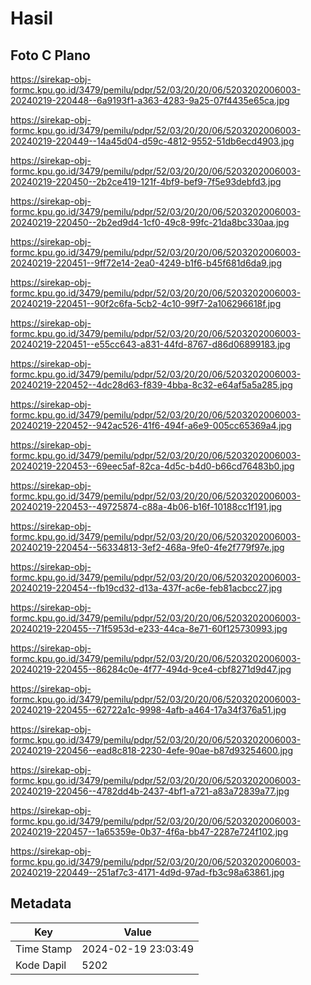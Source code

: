 # Hasil

## Foto C Plano

https://sirekap-obj-formc.kpu.go.id/3479/pemilu/pdpr/52/03/20/20/06/5203202006003-20240219-220448--6a9193f1-a363-4283-9a25-07f4435e65ca.jpg

https://sirekap-obj-formc.kpu.go.id/3479/pemilu/pdpr/52/03/20/20/06/5203202006003-20240219-220449--14a45d04-d59c-4812-9552-51db6ecd4903.jpg

https://sirekap-obj-formc.kpu.go.id/3479/pemilu/pdpr/52/03/20/20/06/5203202006003-20240219-220450--2b2ce419-121f-4bf9-bef9-7f5e93debfd3.jpg

https://sirekap-obj-formc.kpu.go.id/3479/pemilu/pdpr/52/03/20/20/06/5203202006003-20240219-220450--2b2ed9d4-1cf0-49c8-99fc-21da8bc330aa.jpg

https://sirekap-obj-formc.kpu.go.id/3479/pemilu/pdpr/52/03/20/20/06/5203202006003-20240219-220451--9ff72e14-2ea0-4249-b1f6-b45f681d6da9.jpg

https://sirekap-obj-formc.kpu.go.id/3479/pemilu/pdpr/52/03/20/20/06/5203202006003-20240219-220451--90f2c6fa-5cb2-4c10-99f7-2a106296618f.jpg

https://sirekap-obj-formc.kpu.go.id/3479/pemilu/pdpr/52/03/20/20/06/5203202006003-20240219-220451--e55cc643-a831-44fd-8767-d86d06899183.jpg

https://sirekap-obj-formc.kpu.go.id/3479/pemilu/pdpr/52/03/20/20/06/5203202006003-20240219-220452--4dc28d63-f839-4bba-8c32-e64af5a5a285.jpg

https://sirekap-obj-formc.kpu.go.id/3479/pemilu/pdpr/52/03/20/20/06/5203202006003-20240219-220452--942ac526-41f6-494f-a6e9-005cc65369a4.jpg

https://sirekap-obj-formc.kpu.go.id/3479/pemilu/pdpr/52/03/20/20/06/5203202006003-20240219-220453--69eec5af-82ca-4d5c-b4d0-b66cd76483b0.jpg

https://sirekap-obj-formc.kpu.go.id/3479/pemilu/pdpr/52/03/20/20/06/5203202006003-20240219-220453--49725874-c88a-4b06-b16f-10188cc1f191.jpg

https://sirekap-obj-formc.kpu.go.id/3479/pemilu/pdpr/52/03/20/20/06/5203202006003-20240219-220454--56334813-3ef2-468a-9fe0-4fe2f779f97e.jpg

https://sirekap-obj-formc.kpu.go.id/3479/pemilu/pdpr/52/03/20/20/06/5203202006003-20240219-220454--fb19cd32-d13a-437f-ac6e-feb81acbcc27.jpg

https://sirekap-obj-formc.kpu.go.id/3479/pemilu/pdpr/52/03/20/20/06/5203202006003-20240219-220455--71f5953d-e233-44ca-8e71-60f125730993.jpg

https://sirekap-obj-formc.kpu.go.id/3479/pemilu/pdpr/52/03/20/20/06/5203202006003-20240219-220455--86284c0e-4f77-494d-9ce4-cbf8271d9d47.jpg

https://sirekap-obj-formc.kpu.go.id/3479/pemilu/pdpr/52/03/20/20/06/5203202006003-20240219-220455--62722a1c-9998-4afb-a464-17a34f376a51.jpg

https://sirekap-obj-formc.kpu.go.id/3479/pemilu/pdpr/52/03/20/20/06/5203202006003-20240219-220456--ead8c818-2230-4efe-90ae-b87d93254600.jpg

https://sirekap-obj-formc.kpu.go.id/3479/pemilu/pdpr/52/03/20/20/06/5203202006003-20240219-220456--4782dd4b-2437-4bf1-a721-a83a72839a77.jpg

https://sirekap-obj-formc.kpu.go.id/3479/pemilu/pdpr/52/03/20/20/06/5203202006003-20240219-220457--1a65359e-0b37-4f6a-bb47-2287e724f102.jpg

https://sirekap-obj-formc.kpu.go.id/3479/pemilu/pdpr/52/03/20/20/06/5203202006003-20240219-220449--251af7c3-4171-4d9d-97ad-fb3c98a63861.jpg


## Metadata

| Key        | Value               |
| ---------- | ------------------- |
| Time Stamp | 2024-02-19 23:03:49 |
| Kode Dapil | 5202                |



